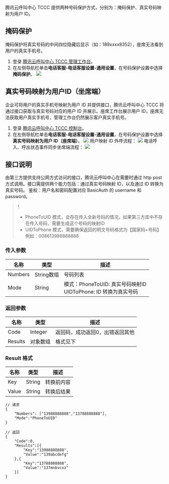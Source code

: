 腾讯云呼叫中心 TCCC 提供两种号码保护方式，分别为：掩码保护、真实号码映射为用户 ID。
## 掩码保护
掩码保护将真实号码的中间四位隐藏后显示（如：189xxxx8352），座席无法看到用户的真实手机号。
1. 登录 [腾讯云呼叫中心 TCCC 管理工作台](https://cloud.tencent.com/document/product/679/73497#logintccc)。
2. 在左侧导航栏单击**电话客服-电话客服设置-通用设置**，在号码保护设置中选择**掩码保护**。
![](https://qcloudimg.tencent-cloud.cn/raw/e429b65cd6b45f4729cd336879522bf8.png)

## 真实号码映射为用户ID（坐席端）
企业可将用户的真实手机号映射为用户 ID 并提供接口，腾讯云呼叫中心 TCCC 将通过接口获取与真实号码对应的用户 ID 并展示。座席工作台展示用户 ID，座席无法获取用户真实手机号，管理工作台仍然展示客户真实手机号。
1. 登录 [腾讯云呼叫中心 TCCC 控制台](https://cloud.tencent.com/document/product/679/73497#logintccc)。
2. 在左侧导航栏单击**电话客服-电话客服设置-通用设置**，在号码保护设置中选择**真实号码映射为用户 ID（座席端）**。
![](https://qcloudimg.tencent-cloud.cn/raw/8d615e42fc152c6f094051a29fba8270.png)
用户映射 ID 外呼流程：
![](https://qcloudimg.tencent-cloud.cn/raw/b6f4376207569d81201cf4d5df753de9.png)
电话呼入、呼出状态事件同步坐席端流程：
![](https://qcloudimg.tencent-cloud.cn/raw/66b23c7658ece9b84e7a9a923083934e.png)

## 接口说明
由第三方提供支持公网方式访问的接口，腾讯云呼叫中心在需要时通过 http post 方式调用。接口需提供两个能力包括：通过真实号码映射 ID，以及通过 ID 转换为真实号码。
鉴权：用户名和密码配置对应 BasicAuth 的 username 和 password。
>!
>- PhoneToUID 模式，会存在传入全新号码的情况，如果第三方库中不存在传入号码，需要生成这个号码的映射ID
>- UIDToPhone 模式，需要确保返回的明文号码格式为【国家码+号码】 例如：008613988888888

### 传入参数
| 名称      | 类型       | 描述                                             |
| ------- | -------- | ---------------------------------------------- |
| Numbers | String数组 | 号码列表                                           |
| Mode    | String   | 模式：PhoneToUID: 真实号码映射ID<br>UIDToPhone: ID 转换为真实号码 |

### 返回参数
| 名称      | 类型      | 描述               |
| ------- | ------- | ---------------- |
| Code    | Integer | 返回码，成功返回0，出错返回其他 |
| Results | 对象数组    | 格式见下             |

### Result 格式
| 名称    | 类型     | 描述    |
| ----- | ------ | ----- |
| Key   | String | 转换前内容 |
| Value | String | 转换后结果 |

```
// 请求
{
    "Numbers": ["13988888888","13788888888"],
    "Mode":"PhoneToUID"
}

// 返回
{
    "Code":0,
    "Results":[{
        "Key":"13988888888",
        "Value":"139abcdefg"
    },{
        "Key":"13788888888",
        "Value":"137mnbvcxz"
    }]
}

```
